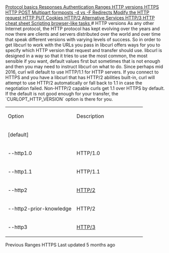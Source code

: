 <a href="basics.html" class="navButton-94f2579c--pageItemWithChildrenNested-2c5d8183--navButtonClickable-161b88ca">
<span class="text-4505230f--UIH300-2063425d--textContentFamily-49a318e1--navButtonLabel-14a4968f">Protocol basics</span>
</a>
<a href="response.html" class="navButton-94f2579c--pageItemWithChildrenNested-2c5d8183--navButtonClickable-161b88ca">
<span class="text-4505230f--UIH300-2063425d--textContentFamily-49a318e1--navButtonLabel-14a4968f">Responses</span>
</a>
<a href="auth.html" class="navButton-94f2579c--pageItemWithChildrenNested-2c5d8183--navButtonClickable-161b88ca">
<span class="text-4505230f--UIH300-2063425d--textContentFamily-49a318e1--navButtonLabel-14a4968f">Authentication</span>
</a>
<a href="ranges.html" class="navButton-94f2579c--pageItemWithChildrenNested-2c5d8183--navButtonClickable-161b88ca">
<span class="text-4505230f--UIH300-2063425d--textContentFamily-49a318e1--navButtonLabel-14a4968f">Ranges</span>
</a>
<a href="versions.html" class="navButton-94f2579c--pageItemWithChildrenNested-2c5d8183--navButtonClickable-161b88ca--navButtonOpened-6a88552e">
<span class="text-4505230f--UIH300-2063425d--textContentFamily-49a318e1--navButtonLabel-14a4968f">HTTP versions</span>
</a>
<a href="https.html" class="navButton-94f2579c--pageItemWithChildrenNested-2c5d8183--navButtonClickable-161b88ca">
<span class="text-4505230f--UIH300-2063425d--textContentFamily-49a318e1--navButtonLabel-14a4968f">HTTPS</span>
</a>
<a href="post.html" class="navButton-94f2579c--pageItemWithChildrenNested-2c5d8183--navButtonClickable-161b88ca">
<span class="text-4505230f--UIH300-2063425d--textContentFamily-49a318e1--navButtonLabel-14a4968f">HTTP POST</span>
</a>
<a href="multipart.html" class="navButton-94f2579c--pageItemWithChildrenNested-2c5d8183--navButtonClickable-161b88ca">
<span class="text-4505230f--UIH300-2063425d--textContentFamily-49a318e1--navButtonLabel-14a4968f">Multipart formposts</span>
</a>
<a href="postvspost.html" class="navButton-94f2579c--pageItemWithChildrenNested-2c5d8183--navButtonClickable-161b88ca">
<span class="text-4505230f--UIH300-2063425d--textContentFamily-49a318e1--navButtonLabel-14a4968f">-d vs -F</span>
</a>
<a href="redirects.html" class="navButton-94f2579c--pageItemWithChildrenNested-2c5d8183--navButtonClickable-161b88ca">
<span class="text-4505230f--UIH300-2063425d--textContentFamily-49a318e1--navButtonLabel-14a4968f">Redirects</span>
</a>
<a href="requests.html" class="navButton-94f2579c--pageItemWithChildrenNested-2c5d8183--navButtonClickable-161b88ca">
<span class="text-4505230f--UIH300-2063425d--textContentFamily-49a318e1--navButtonLabel-14a4968f">Modify the HTTP request</span>
</a>
<a href="put.html" class="navButton-94f2579c--pageItemWithChildrenNested-2c5d8183--navButtonClickable-161b88ca">
<span class="text-4505230f--UIH300-2063425d--textContentFamily-49a318e1--navButtonLabel-14a4968f">HTTP PUT</span>
</a>
<a href="cookies.html" class="navButton-94f2579c--pageItemWithChildrenNested-2c5d8183--navButtonClickable-161b88ca">
<span class="text-4505230f--UIH300-2063425d--textContentFamily-49a318e1--navButtonLabel-14a4968f">Cookies</span>
</a>
<a href="http2.html" class="navButton-94f2579c--pageItemWithChildrenNested-2c5d8183--navButtonClickable-161b88ca">
<span class="text-4505230f--UIH300-2063425d--textContentFamily-49a318e1--navButtonLabel-14a4968f">HTTP/2</span>
</a>
<a href="altsvc.html" class="navButton-94f2579c--pageItemWithChildrenNested-2c5d8183--navButtonClickable-161b88ca">
<span class="text-4505230f--UIH300-2063425d--textContentFamily-49a318e1--navButtonLabel-14a4968f">Alternative Services</span>
</a>
<a href="http3.html" class="navButton-94f2579c--pageItemWithChildrenNested-2c5d8183--navButtonClickable-161b88ca">
<span class="text-4505230f--UIH300-2063425d--textContentFamily-49a318e1--navButtonLabel-14a4968f">HTTP/3</span>
</a>
<a href="cheatsheet.html" class="navButton-94f2579c--pageItemWithChildrenNested-2c5d8183--navButtonClickable-161b88ca">
<span class="text-4505230f--UIH300-2063425d--textContentFamily-49a318e1--navButtonLabel-14a4968f">HTTP cheat sheet</span>
</a>
<a href="browserlike.html" class="navButton-94f2579c--pageItemWithChildrenNested-2c5d8183--navButtonClickable-161b88ca">
<span class="text-4505230f--UIH300-2063425d--textContentFamily-49a318e1--navButtonLabel-14a4968f">Scripting browser-like tasks</span>
</a># <span class="text-4505230f--DisplayH900-bfb998fa--textContentFamily-49a318e1">HTTP versions</span>
<span class="text-4505230f--UIH300-2063425d--textUIFamily-5ebd8e40--text-8ee2c8b2">
</span>
<span class="text-4505230f--TextH400-3033861f--textContentFamily-49a318e1">
<span data-key="9bea14480c1b42f2a4b70661ae614fd6">
<span data-offset-key="9bea14480c1b42f2a4b70661ae614fd6:0">As any other Internet protocol, the HTTP protocol has kept evolving over the years and now there are clients and servers distributed over the world and over time that speak different versions with varying levels of success. So in order to get libcurl to work with the URLs you pass in libcurl offers ways for you to specify which HTTP version that request and transfer should use. libcurl is designed in a way so that it tries to use the most common, the most sensible if you want, default values first but sometimes that is not enough and then you may need to instruct libcurl on what to do.</span>
</span>
</span>
<span class="text-4505230f--TextH400-3033861f--textContentFamily-49a318e1">
<span data-key="1f2c4b3458424c698e8107c9f18f59a1">
<span data-offset-key="1f2c4b3458424c698e8107c9f18f59a1:0">Since perhaps mid 2016, curl will default to use HTTP/1.1 for HTTP servers. If you connect to HTTPS and you have a libcurl that has HTTP/2 abilities built-in, curl will attempt to use HTTP/2 automatically or fall back to 1.1 in case the negotiation failed. Non-HTTP/2 capable curls get 1.1 over HTTPS by default.</span>
</span>
</span>
<span class="text-4505230f--TextH400-3033861f--textContentFamily-49a318e1">
<span data-key="8d11e9c95b2843ae957b95fc558020ef">
<span data-offset-key="8d11e9c95b2843ae957b95fc558020ef:0">If the default is not good enough for your transfer, the </span>
<span data-offset-key="8d11e9c95b2843ae957b95fc558020ef:1">`CURLOPT_HTTP_VERSION`</span>
<span data-offset-key="8d11e9c95b2843ae957b95fc558020ef:2"> option is there for you.</span>
</span>
</span>
<table>
<colgroup>
<col style="width: 50%" />
<col style="width: 50%" />
</colgroup>
<tbody>
<tr class="odd">
<td style="text-align: left;">
<p>
<span class="text-4505230f--UIH400-4e41e82a--textContentFamily-49a318e1">
<span data-key="2994286d7a6844e98ba31dad3e4591d0">
<span data-offset-key="2994286d7a6844e98ba31dad3e4591d0:0">Option</span>
</span>
</span>
</p>
</td>
<td style="text-align: left;">
<p>
<span class="text-4505230f--UIH400-4e41e82a--textContentFamily-49a318e1">
<span data-key="5350418d2e6543c89c3db00f355fa978">
<span data-offset-key="5350418d2e6543c89c3db00f355fa978:0">Description</span>
</span>
</span>
</p>
</td>
</tr>
<tr class="even">
<td style="text-align: left;">
<p>
<span class="text-4505230f--TextH400-3033861f--textContentFamily-49a318e1">
<span data-key="afae57e39a83456cb8b61d435e03a292">
<span data-offset-key="afae57e39a83456cb8b61d435e03a292:0">[default]</span>
</span>
</span>
</p>
</td>
<td style="text-align: left;">
<p>
<span class="text-4505230f--TextH400-3033861f--textContentFamily-49a318e1">
<span data-key="2278f57d4b00485f8c2d74935d20e679">
<span data-offset-key="2278f57d4b00485f8c2d74935d20e679:0">
<span data-slate-zero-width="n">​</span>
</span>
</span>
</span>
</p>
</td>
</tr>
<tr class="odd">
<td style="text-align: left;">
<p>
<span class="text-4505230f--TextH400-3033861f--textContentFamily-49a318e1">
<span data-key="a31c6caccf3d4e068c6bb7080214786b">
<span data-offset-key="a31c6caccf3d4e068c6bb7080214786b:0">--http1.0</span>
</span>
</span>
</p>
</td>
<td style="text-align: left;">
<p>
<span class="text-4505230f--TextH400-3033861f--textContentFamily-49a318e1">
<span data-key="ee2a5b005ef44cce8509f184c37b9531">
<span data-offset-key="ee2a5b005ef44cce8509f184c37b9531:0">HTTP/1.0</span>
</span>
</span>
</p>
</td>
</tr>
<tr class="even">
<td style="text-align: left;">
<p>
<span class="text-4505230f--TextH400-3033861f--textContentFamily-49a318e1">
<span data-key="391c9f0de5c1469f9bd2eca69411842f">
<span data-offset-key="391c9f0de5c1469f9bd2eca69411842f:0">--http1.1</span>
</span>
</span>
</p>
</td>
<td style="text-align: left;">
<p>
<span class="text-4505230f--TextH400-3033861f--textContentFamily-49a318e1">
<span data-key="87e96b4497004d1fa7f778211eb552c2">
<span data-offset-key="87e96b4497004d1fa7f778211eb552c2:0">HTTP/1.1</span>
</span>
</span>
</p>
</td>
</tr>
<tr class="odd">
<td style="text-align: left;">
<p>
<span class="text-4505230f--TextH400-3033861f--textContentFamily-49a318e1">
<span data-key="e48d23bae20a401bb942121095f63409">
<span data-offset-key="e48d23bae20a401bb942121095f63409:0">--http2</span>
</span>
</span>
</p>
</td>
<td style="text-align: left;">
<p>
<span class="text-4505230f--TextH400-3033861f--textContentFamily-49a318e1">
<span data-key="708f78195e444cf8b83a751da85991ec">
<span data-offset-key="708f78195e444cf8b83a751da85991ec:0">
<span data-slate-zero-width="z">​</span>
</span>
</span>
<a href="https://github.com/bagder/everything-curl/tree/c96217e8bdd30bc044dc41f4d80e04d94772b9ae/http/http-http2.md" class="link-a079aa82--primary-53a25e66--link-faf6c434">
<span data-key="61060de268124470b029da38df242880">
<span data-offset-key="61060de268124470b029da38df242880:0">HTTP/2</span>
</span>
</a>
<span data-key="16f9375292064027ac66b27a0893fb5c">
<span data-offset-key="16f9375292064027ac66b27a0893fb5c:0">
<span data-slate-zero-width="z">​</span>
</span>
</span>
</span>
</p>
</td>
</tr>
<tr class="even">
<td style="text-align: left;">
<p>
<span class="text-4505230f--TextH400-3033861f--textContentFamily-49a318e1">
<span data-key="fc2aa2773d6a4249a624d49825eb9b1b">
<span data-offset-key="fc2aa2773d6a4249a624d49825eb9b1b:0">--http2-prior-knowledge</span>
</span>
</span>
</p>
</td>
<td style="text-align: left;">
<p>
<span class="text-4505230f--TextH400-3033861f--textContentFamily-49a318e1">
<span data-key="24f34d90335e4aeb96498a83d8d86a42">
<span data-offset-key="24f34d90335e4aeb96498a83d8d86a42:0">HTTP/2</span>
</span>
</span>
</p>
</td>
</tr>
<tr class="odd">
<td style="text-align: left;">
<p>
<span class="text-4505230f--TextH400-3033861f--textContentFamily-49a318e1">
<span data-key="ad25be67eb7a4a6d8cbe5a68d447dd0b">
<span data-offset-key="ad25be67eb7a4a6d8cbe5a68d447dd0b:0">--http3</span>
</span>
</span>
</p>
</td>
<td style="text-align: left;">
<p>
<span class="text-4505230f--TextH400-3033861f--textContentFamily-49a318e1">
<span data-key="1f6fcffaa9414213b9b821fe19da961a">
<span data-offset-key="1f6fcffaa9414213b9b821fe19da961a:0">
<span data-slate-zero-width="z">​</span>
</span>
</span>
<a href="https://github.com/bagder/everything-curl/tree/c96217e8bdd30bc044dc41f4d80e04d94772b9ae/http/http-http3.md" class="link-a079aa82--primary-53a25e66--link-faf6c434">
<span data-key="d9900fdc85ff44b28188592ef7a86593">
<span data-offset-key="d9900fdc85ff44b28188592ef7a86593:0">HTTP/3</span>
</span>
</a>
<span data-key="8f8db69dc60e423db023a546188c663c">
<span data-offset-key="8f8db69dc60e423db023a546188c663c:0">
<span data-slate-zero-width="z">​</span>
</span>
</span>
</span>
</p>
</td>
</tr>
</tbody>
</table>
<a href="ranges.html" class="reset-3c756112--card-6570f064--whiteCard-fff091a4--cardPrevious-56a5e674">
</a>
<span class="text-4505230f--TextH200-a3425406--textContentFamily-49a318e1">Previous</span>
<span class="text-4505230f--UIH400-4e41e82a--textContentFamily-49a318e1">Ranges</span>
<a href="https.html" class="reset-3c756112--card-6570f064--whiteCard-fff091a4--cardNext-19241c42">
</a>
<span class="text-4505230f--UIH400-4e41e82a--textContentFamily-49a318e1">HTTPS</span>
<span class="text-4505230f--TextH200-a3425406--textContentFamily-49a318e1">Last updated 5 months ago</span>
